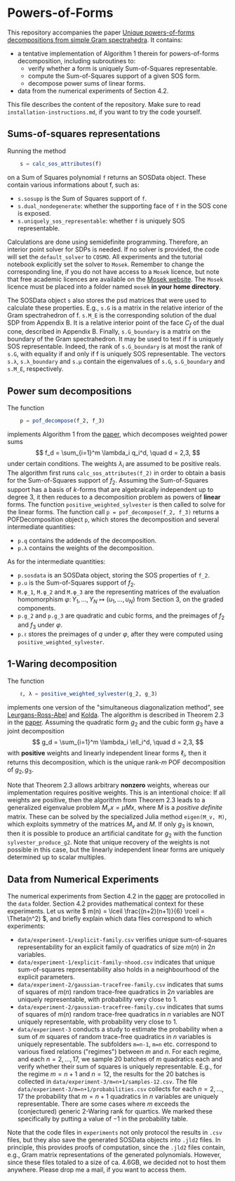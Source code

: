 # Powers-of-Forms 

This repository accompanies the paper [Unique powers-of-forms decompositions from simple Gram spectrahedra](https://arxiv.org/abs/2305.06860). It contains: 

+ a tentative implementation of Algorithm 1 therein for powers-of-forms decomposition, including subroutines to: 
	- verify whether a form is uniquely Sum-of-Squares representable.
	- compute the Sum-of-Squares support of a given SOS form.
	- decompose power sums of linear forms.
+ data from the numerical experiments of Section 4.2.  

This file describes the content of the repository. Make sure to read `installation-instructions.md`, if you want to try the code yourself. 

## Sums-of-squares representations

Running the method 
```julia
	s = calc_sos_attributes(f)
```
on a Sum of Squares polynomial `f` returns an SOSData object. These contain various informations about f, such as: 
+ `s.sosupp` is the Sum of Squares support of `f`. 
+ `s.dual_nondegenerate`: whether the supporting face of `f` in the SOS cone is exposed. 
+ `s.uniquely_sos_representable`: whether `f` is uniquely SOS representable. 

Calculations are done using semidefinite programming. Therefore, an interior point solver for SDPs is needed. If no solver is provided, the code will set the `default_solver` to `COSMO`. All experiments and the tutorial notebook explicitly set the solver to `Mosek`. Remember to change the corresponding line, if you do not have access to a `Mosek` licence, but note that free academic licences are available on the [Mosek website](https://www.mosek.com/products/academic-licenses/). The `Mosek` licence must be placed into a folder named `mosek` **in your home directory**. 

The SOSData object `s` also stores the psd matrices that were used to calculate these properties. E.g., `s.G` is a matrix in the relative interior of the Gram spectrahedron of f. `s.M_E` is the corresponding solution of the dual SDP from Appendix B. It is a relative interior point of the face $C_f$ of the dual cone, described in Appendix B. Finally, `s.G_boundary` is a matrix on the boundary of the Gram spectrahedron. It may be used to test if f is uniquely SOS representable. Indeed, the rank of `s.G_boundary` is at most the rank of `s.G`, with equality if and only if f is uniquely SOS representable. The vectors `s.λ`, `s.λ_boundary` and `s.μ` contain the eigenvalues of `s.G`, `s.G_boundary` and `s.M_E`, respectively. 

## Power sum decompositions

The function
```julia
	p = pof_decompose(f_2, f_3)
```
implements Algorithm 1 from the [paper](https://arxiv.org/abs/2305.06860), which decomposes weighted power sums 
$$
	f_d = \sum_{i=1}^m \lambda_i q_i^d, \quad d = 2,3,
$$
under certain conditions. The weights $\lambda_i$ are assumed to be positive reals. The algorithm first runs `calc_sos_attributes(f_2)` in order to obtain a basis for the Sum-of-Squares support of $f_2$. Assuming the Sum-of-Squares support has a basis of $k$-forms that are algebraically independent up to degree $3$, it then reduces to a decomposition problem as powers of **linear** forms. The function `positive_weighted_sylvester` is then called to solve for the linear forms. 
The function call `p = pof_decompose(f_2, f_3)` returns a POFDecomposition object `p`, which stores the decomposition and several intermediate quantities: 
+ `p.q` contains the addends of the decomposition.  
+ `p.λ` contains the weights of the decomposition.  

As for the intermediate quantities: 
+ `p.sosdata` is an SOSData object, storing the SOS properties of `f_2`. 
+ `p.u` is the Sum-of-Squares support of $f_2$. 
+ `M.φ_1`, `M.φ_2` and `M.φ_3` are the representing matrices of the evaluation homomorphism $\varphi\colon Y_1,\ldots, Y_N \mapsto (u_1,\ldots,u_N)$ from Section 3, on the graded components. 
+ `p.g_2` and `p.g_3` are quadratic and cubic forms, and the preimages of $f_2$ and $f_3$ under $\varphi$. 
+ `p.ℓ` stores the preimages of $q$ under $\varphi$, after they were computed using `positive_weighted_sylvester`. 



## 1-Waring decomposition

The function 
```julia
	ℓ, λ = positive_weighted_sylvester(g_2, g_3)
```
implements one version of the "simultaneous diagonalization method", see [Leurgans-Ross-Abel](https://epubs.siam.org/doi/10.1137/0614071) and [Kolda](https://www.mathsci.ai/post/jennrich/). The algorithm is described in Theorem 2.3 in the [paper](https://arxiv.org/abs/2305.06860). Assuming the quadratic form $g_2$ and the cubic form $g_3$ have a joint decomposition
$$
	g_d = \sum_{i=1}^m \lambda_i \ell_i^d, \quad d = 2,3,
$$
with **positive** weights and linearly independent linear forms $\ell_i$, then it returns this decomposition, which is the unique rank-$m$ POF decomposition of $g_2, g_3$.

Note that Theorem 2.3 allows arbitrary **nonzero** weights, whereas our implementation requires positive weights. This is an intentional choice: If all weights are positive, then the algorithm from Theorem 2.3 leads to a generalized eigenvalue problem $M_v x = \mu Mx$, where $M$ is a _positive definite_ matrix. These can be solved by the specialized Julia method `eigen(M_v, M)`, which exploits symmetry of the matrices $M_v$ and $M$. If only $g_3$ is known, then it is possible to produce an artificial canditate for $g_2$ with the function `sylvester_produce_g2`. Note that unique recovery of the weights is not possible in this case, but the linearly independent linear forms are uniquely determined up to scalar multiples.   


## Data from Numerical Experiments

The numerical experiments from Section 4.2 in the [paper](https://arxiv.org/abs/2305.06860) are protocolled in the `data` folder. Section 4.2 provides mathematical context for these experiments. Let us write $ m(n) = \lceil \frac{(n+2)(n+1)}{6} \rceil = \Theta(n^2) $, and briefly explain which data files correspond to which experiments: 
+ `data/experiment-1/explicit-family.csv` verifies unique sum-of-squares representability for an explicit family of quadratics of size $m(n)$ in $2n$ variables.
+ `data/experiment-1/explicit-family-nhood.csv` indicates that unique sum-of-squares representability also holds in a neighbourhood of the explicit parameters. 
+ `data/experiment-2/gaussian-tracefree-family.csv` indicates that sums of squares of $m(n)$ random trace-free quadratics in $2n$ variables are uniquely representable, with probability very close to $1$.
+ `data/experiment-2/gaussian-tracefree-family.csv` indicates that sums of squares of $m(n)$ random trace-free quadratics in $n$ variables are NOT uniquely representable, with probability very close to $1$. 
+ `data/experiment-3` conducts a study to estimate the probability when a sum of $m$ squares of random trace-free quadratics in $n$ variables is uniquely representable. The subfolders `m=n-1`, `m=n` etc. correspond to various fixed relations ("regimes") between $m$ and $n$. For each regime, and each $n = 2,\ldots,17$, we sample 20 batches of $m$ quadratics each and verify whether their sum of squares is uniquely representable. E.g., for the regime $m = n+1$ and $n = 12$, the results for the 20 batches is collected in `data/experiment-3/m=n+1/samples-12.csv`. The file `data/experiment-3/m=n+1/probabilities.csv` collects for each $n = 2,\ldots,17$ the probability that $m=n+1$ quadratics in $n$ variables are uniquely representable. There are some cases where $m$ exceeds the (conjectured) generic 2-Waring rank for quartics. We marked these specifically by putting 
a value of $-1$ in the probability table. 

Note that the code files in `experiments` not only protocol the results in `.csv` files, but they also save the generated SOSData objects into `.jld2` files. In principle, this provides proofs of computation, since the `.jld2` files contain, e.g., Gram matrix representations of the generated polynomials. However, since these files totaled to a size of ca. 4.6GB, we decided not to host them anywhere. Please drop me a mail, if you want to access them. 